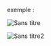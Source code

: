 exemple :

![Sans titre](https://github.com/fk-crafter/PokeInfo/assets/127132293/60ef5b63-7d57-4412-b6e6-808aa1f432bf)

![Sans titre2](https://github.com/fk-crafter/PokeInfo/assets/127132293/abf730a8-e4b7-4783-947d-9847576fd827)
